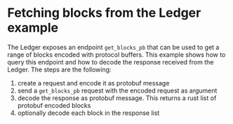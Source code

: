 # Fetching blocks from the Ledger example

The Ledger exposes an endpoint `get_blocks_pb` that can be used to get a range of blocks encoded with
protocol buffers. This example shows how to query this endpoint and how to decode the response received
from the Ledger. The steps are the following:

1. create a request and encode it as protobuf message
2. send a `get_blocks_pb` request with the encoded request as argument
3. decode the response as protobuf message. This returns a rust list of protobuf encoded blocks
4. optionally decode each block in the response list